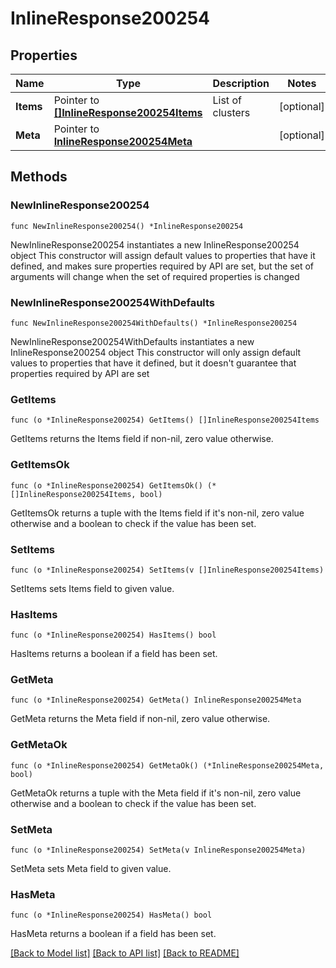 # InlineResponse200254

## Properties

Name | Type | Description | Notes
------------ | ------------- | ------------- | -------------
**Items** | Pointer to [**[]InlineResponse200254Items**](InlineResponse200254Items.md) | List of clusters | [optional] 
**Meta** | Pointer to [**InlineResponse200254Meta**](InlineResponse200254Meta.md) |  | [optional] 

## Methods

### NewInlineResponse200254

`func NewInlineResponse200254() *InlineResponse200254`

NewInlineResponse200254 instantiates a new InlineResponse200254 object
This constructor will assign default values to properties that have it defined,
and makes sure properties required by API are set, but the set of arguments
will change when the set of required properties is changed

### NewInlineResponse200254WithDefaults

`func NewInlineResponse200254WithDefaults() *InlineResponse200254`

NewInlineResponse200254WithDefaults instantiates a new InlineResponse200254 object
This constructor will only assign default values to properties that have it defined,
but it doesn't guarantee that properties required by API are set

### GetItems

`func (o *InlineResponse200254) GetItems() []InlineResponse200254Items`

GetItems returns the Items field if non-nil, zero value otherwise.

### GetItemsOk

`func (o *InlineResponse200254) GetItemsOk() (*[]InlineResponse200254Items, bool)`

GetItemsOk returns a tuple with the Items field if it's non-nil, zero value otherwise
and a boolean to check if the value has been set.

### SetItems

`func (o *InlineResponse200254) SetItems(v []InlineResponse200254Items)`

SetItems sets Items field to given value.

### HasItems

`func (o *InlineResponse200254) HasItems() bool`

HasItems returns a boolean if a field has been set.

### GetMeta

`func (o *InlineResponse200254) GetMeta() InlineResponse200254Meta`

GetMeta returns the Meta field if non-nil, zero value otherwise.

### GetMetaOk

`func (o *InlineResponse200254) GetMetaOk() (*InlineResponse200254Meta, bool)`

GetMetaOk returns a tuple with the Meta field if it's non-nil, zero value otherwise
and a boolean to check if the value has been set.

### SetMeta

`func (o *InlineResponse200254) SetMeta(v InlineResponse200254Meta)`

SetMeta sets Meta field to given value.

### HasMeta

`func (o *InlineResponse200254) HasMeta() bool`

HasMeta returns a boolean if a field has been set.


[[Back to Model list]](../README.md#documentation-for-models) [[Back to API list]](../README.md#documentation-for-api-endpoints) [[Back to README]](../README.md)



